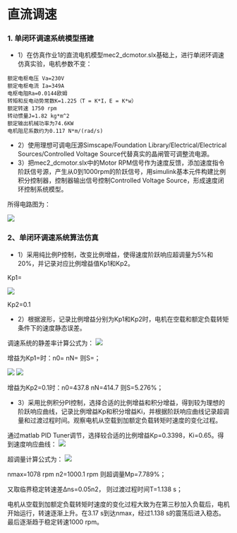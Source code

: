 # 直流调速
### 1. 单闭环调速系统模型搭建
- 1）在仿真作业1的直流电机模型mec2_dcmotor.slx基础上，进行单闭环调速仿真实验，电机参数不变：
```
额定电枢电压 Va=230V
额定电枢电流 Ia=349A
电枢电阻Ra=0.0144欧姆
转矩和反电动势常数K=1.225（T = K*I，E = K*w）
额定转速 1750 rpm
转动惯量J=1.82 kg*m^2
额定输出机械功率为74.6KW
电机阻尼系数约为0.117 N*m/(rad/s)
```
- 2）使用理想可调电压源Simscape/Foundation Library/Electrical/Electrical Sources/Controlled Voltage Source代替真实的晶闸管可调整流电源。
- 3）把mec2_dcmotor.slx中的Motor RPM信号作为速度反馈，添加速度指令阶跃信号源，产生从0到1000rpm的阶跃信号，用simulink基本元件构建比例积分控制器，控制器输出信号控制Controlled Voltage Source，形成速度闭环控制系统模型。

所得电路图为：

![](https://raw.githubusercontent.com/Argomota/homework/master/U201610982/%E4%BB%BF%E7%9C%9F%E4%BD%9C%E4%B8%9A2-%E7%9B%B4%E6%B5%81%E8%B0%83%E9%80%9F/%E7%94%B5%E8%B7%AF%E5%9B%BE.PNG)

### 2、单闭环调速系统算法仿真
- 1）采用纯比例P控制，改变比例增益，使得速度阶跃响应超调量为5%和20%，并记录对应比例增益值Kp1和Kp2。

Kp1=

![](https://raw.githubusercontent.com/Argomota/homework/master/U201610982/%E4%BB%BF%E7%9C%9F%E4%BD%9C%E4%B8%9A2-%E7%9B%B4%E6%B5%81%E8%B0%83%E9%80%9F/%E9%A2%981-Kp2.PNG)

Kp2=0.1

- 2）根据波形，记录比例增益分别为Kp1和Kp2时，电机在空载和额定负载转矩条件下的速度静态误差。

调速系统的静差率计算公式为：
![](https://raw.githubusercontent.com/Argomota/homework/master/U201610982/%E4%BB%BF%E7%9C%9F%E4%BD%9C%E4%B8%9A2-%E7%9B%B4%E6%B5%81%E8%B0%83%E9%80%9F/%E9%A2%982-%E5%85%AC%E5%BC%8F.png)

增益为Kp1=时：n0=		nN=		则S=；

![](https://raw.githubusercontent.com/Argomota/homework/master/U201610982/%E4%BB%BF%E7%9C%9F%E4%BD%9C%E4%B8%9A2-%E7%9B%B4%E6%B5%81%E8%B0%83%E9%80%9F/%E9%A2%982-Kp2%E6%BB%A1%E8%BD%BD.PNG)
![](https://raw.githubusercontent.com/Argomota/homework/master/U201610982/%E4%BB%BF%E7%9C%9F%E4%BD%9C%E4%B8%9A2-%E7%9B%B4%E6%B5%81%E8%B0%83%E9%80%9F/%E9%A2%982-Kp2%E7%A9%BA%E8%BD%BD.PNG)

增益为Kp2=0.1时：n0=437.8		nN=414.7			则S=5.276%；

- 3）采用比例积分PI控制，选择合适的比例增益和积分增益，得到较为理想的阶跃响应曲线，记录比例增益Kp和积分增益Ki，并根据阶跃响应曲线记录超调量和过渡过程时间。观察电机从空载到加额定负载转矩时速度的变化过程。

通过matlab PID Tuner调节，选择较合适的比例增益Kp=0.3398，Ki=0.65。得到速度响应曲线：
![](https://raw.githubusercontent.com/Argomota/homework/master/U201610982/%E4%BB%BF%E7%9C%9F%E4%BD%9C%E4%B8%9A2-%E7%9B%B4%E6%B5%81%E8%B0%83%E9%80%9F/%E9%A2%983.PNG)

超调量计算公式为：
![](https://raw.githubusercontent.com/Argomota/homework/master/U201610982/%E4%BB%BF%E7%9C%9F%E4%BD%9C%E4%B8%9A2-%E7%9B%B4%E6%B5%81%E8%B0%83%E9%80%9F/%E9%A2%983-%E5%85%AC%E5%BC%8F.PNG)

nmax=1078 rpm		n2=1000.1 rpm		则超调量Mp=7.789%；

又取临界稳定转速差Δns=0.05n2，		则过渡过程时间T=1.138 s；

电机从空载到加额定负载转矩时速度的变化过程大致为在第三秒加入负载后，电机开始运行，转速逐渐上升。在3.17 s到达nmax，经过1.138 s的震荡后进入稳态。最后逐渐趋于稳定转速1000 rpm。
